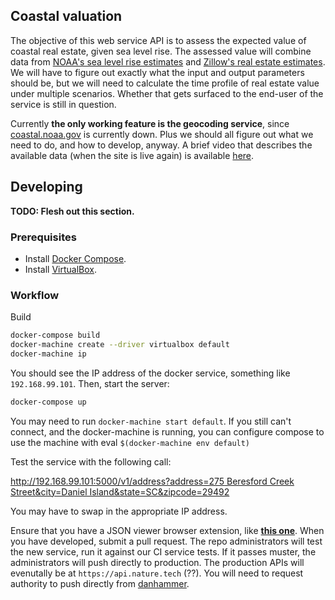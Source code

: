 ## Coastal valuation

The objective of this web service API is to assess the expected value of coastal real estate, given sea level rise.  The assessed value will combine data from [NOAA's sea level rise estimates](https://www.climate.gov/maps-data/dataset/sea-level-rise-map-viewer) and [Zillow's real estate estimates](http://www.zillow.com/howto/api/GetZestimate.htm).  We will have to figure out exactly what the input and output parameters should be, but we will need to calculate the time profile of real estate value under multiple scenarios.  Whether that gets surfaced to the end-user of the service is still in question.

Currently **the only working feature is the geocoding service**, since [coastal.noaa.gov](https://coastal.noaa.gov) is currently down.  Plus we should all figure out what we need to do, and how to develop, anyway.  A brief video that describes the available data (when the site is live again) is available [here](https://www.climate.gov/news-features/decision-makers-toolbox/viewing-sea-level-rise).

## Developing
 
**TODO: Flesh out this section.**

### Prerequisites

- Install [Docker Compose](https://docs.docker.com/compose/install).
- Install [VirtualBox](https://www.virtualbox.org/wiki/Downloads).

### Workflow

Build 

```bash
docker-compose build
docker-machine create --driver virtualbox default
docker-machine ip
```

You should see the IP address of the docker service, something like `192.168.99.101`.  Then, start the server:

```bash
docker-compose up
```

You may need to run `docker-machine start default`. If you still can't connect, and the docker-machine is running, you can configure compose to use the machine with eval `$(docker-machine env default)`

Test the service with the following call:

[http://192.168.99.101:5000/v1/address?address=275 Beresford Creek Street&city=Daniel Island&state=SC&zipcode=29492](http://192.168.99.101:5000/v1/address?address=275%20Beresford%20Creek%20Street&city=Daniel%20Island&state=SC&zipcode=29492)

You may have to swap in the appropriate IP address.

Ensure that you have a JSON viewer browser extension, like [**this one**](https://chrome.google.com/webstore/detail/jsonview/chklaanhfefbnpoihckbnefhakgolnmc?hl=en). When you have developed, submit a pull request.  The repo administrators will test the new service, run it against our CI service tests. If it passes muster, the administrators will push directly to production. The production APIs will evenutally be at `https://api.nature.tech` (??). You will need to request authority to push directly from [danhammer](https://github.com/danhammer).
